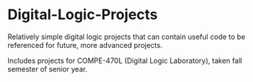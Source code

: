# Digital-Logic-Projects
Relatively simple digital logic projects that can contain useful code to be referenced for future, more advanced projects.

Includes projects for COMPE-470L (Digital Logic Laboratory), taken fall semester of senior year.

